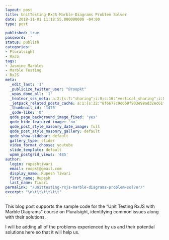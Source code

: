 ```yaml
---
layout: post
title: UnitTesting-RxJS-Marble-Diagrams Problem Solver
date: 2018-11-01 11:18:55.000000000 -04:00
type: post

published: true
password: ''
status: publish
categories:
- Pluralsight
- RxJS
tags:
- Jasmine Marbles
- Marble Testing
- RxJS
meta:
  _edit_last: '1'
  _publicize_twitter_user: "@roopkt"
  _wpas_done_all: '1'
  _heateor_sss_meta: a:2:{s:7:"sharing";i:0;s:16:"vertical_sharing";i:0;}
  _jetpack_related_posts_cache: a:1:{s:32:"8f6677c9d6b0f903e98ad32ec61f8deb";a:2:{s:7:"expires";i:1605791260;s:7:"payload";a:0:{}}}
  _thumbnail_id: '1475'
  _qode-like: '0'
  qode_page_background_image_fixed: 'yes'
  qode_hide-featured-image: 'no'
  qode_post_style_masonry_date_image: full
  qode_post_style_masonry_gallery: default
  qode_show-sidebar: default
  gallery_type: slider
  video_format_choose: youtube
  slide_template: default
  wpmm_postgrid_views: '485'
author:
  login: rupeshtiwari
  email: roopkt@gmail.com
  display_name: Rupesh Tiwari
  first_name: Rupesh
  last_name: Tiwari
permalink: "/unittesting-rxjs-marble-diagrams-problem-solver/"
excerpt: "\n\t\t\t\t\t\t"
---
```

<p>This blog post supports the sample code for the “Unit Testing RxJS with Marble Diagrams” course on Pluralsight, identifying common issues along with their solutions.</p>
<p>I will be adding all of the problems experienced by us and their potential solutions here so that it will help us.</p>
